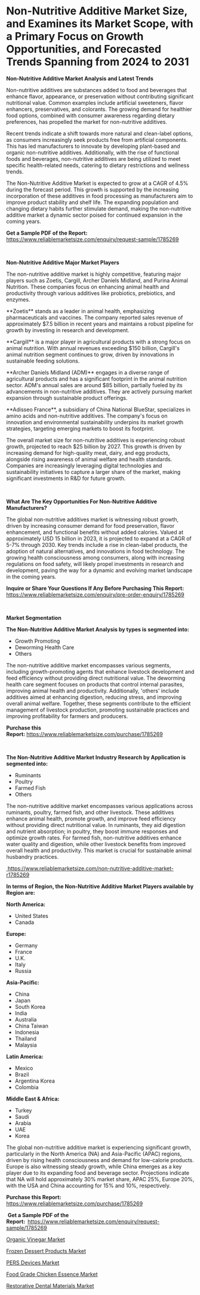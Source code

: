 <p><h1>Non-Nutritive Additive Market Size, and Examines its Market Scope, with a Primary Focus on Growth Opportunities, and Forecasted Trends Spanning from 2024 to 2031</h1></p><p><strong>Non-Nutritive Additive Market Analysis and Latest Trends</strong></p>
<p><p>Non-nutritive additives are substances added to food and beverages that enhance flavor, appearance, or preservation without contributing significant nutritional value. Common examples include artificial sweeteners, flavor enhancers, preservatives, and colorants. The growing demand for healthier food options, combined with consumer awareness regarding dietary preferences, has propelled the market for non-nutritive additives. </p><p>Recent trends indicate a shift towards more natural and clean-label options, as consumers increasingly seek products free from artificial components. This has led manufacturers to innovate by developing plant-based and organic non-nutritive additives. Additionally, with the rise of functional foods and beverages, non-nutritive additives are being utilized to meet specific health-related needs, catering to dietary restrictions and wellness trends.</p><p>The Non-Nutritive Additive Market is expected to grow at a CAGR of 4.5% during the forecast period. This growth is supported by the increasing incorporation of these additives in food processing as manufacturers aim to improve product stability and shelf life. The expanding population and changing dietary habits further stimulate demand, making the non-nutritive additive market a dynamic sector poised for continued expansion in the coming years.</p></p>
<p><strong>Get a Sample PDF of the Report:&nbsp;</strong> <a href="https://www.reliablemarketsize.com/enquiry/request-sample/1785269?utm_campaign=1398&utm_medium=2&utm_source=Github&utm_content=ia&utm_term=08102024&utm_id=non-nutritive-additive">https://www.reliablemarketsize.com/enquiry/request-sample/1785269</a></p>
<p>&nbsp;</p>
<p><strong>Non-Nutritive Additive Major Market Players</strong></p>
<p><p>The non-nutritive additive market is highly competitive, featuring major players such as Zoetis, Cargill, Archer Daniels Midland, and Purina Animal Nutrition. These companies focus on enhancing animal health and productivity through various additives like probiotics, prebiotics, and enzymes. </p><p>**Zoetis** stands as a leader in animal health, emphasizing pharmaceuticals and vaccines. The company reported sales revenue of approximately $7.5 billion in recent years and maintains a robust pipeline for growth by investing in research and development. </p><p>**Cargill** is a major player in agricultural products with a strong focus on animal nutrition. With annual revenues exceeding $150 billion, Cargill's animal nutrition segment continues to grow, driven by innovations in sustainable feeding solutions.</p><p>**Archer Daniels Midland (ADM)** engages in a diverse range of agricultural products and has a significant footprint in the animal nutrition sector. ADM's annual sales are around $85 billion, partially fueled by its advancements in non-nutritive additives. They are actively pursuing market expansion through sustainable product offerings.</p><p>**Adisseo France**, a subsidiary of China National BlueStar, specializes in amino acids and non-nutritive additives. The company's focus on innovation and environmental sustainability underpins its market growth strategies, targeting emerging markets to boost its footprint.</p><p>The overall market size for non-nutritive additives is experiencing robust growth, projected to reach $25 billion by 2027. This growth is driven by increasing demand for high-quality meat, dairy, and egg products, alongside rising awareness of animal welfare and health standards. Companies are increasingly leveraging digital technologies and sustainability initiatives to capture a larger share of the market, making significant investments in R&D for future growth.</p></p>
<p>&nbsp;</p>
<p><strong>What Are The Key Opportunities For Non-Nutritive Additive Manufacturers?</strong></p>
<p><p>The global non-nutritive additives market is witnessing robust growth, driven by increasing consumer demand for food preservation, flavor enhancement, and functional benefits without added calories. Valued at approximately USD 15 billion in 2023, it is projected to expand at a CAGR of 5-7% through 2030. Key trends include a rise in clean-label products, the adoption of natural alternatives, and innovations in food technology. The growing health consciousness among consumers, along with increasing regulations on food safety, will likely propel investments in research and development, paving the way for a dynamic and evolving market landscape in the coming years.</p></p>
<p><strong>Inquire or Share Your Questions If Any Before Purchasing This Report:</strong> <a href="https://www.reliablemarketsize.com/enquiry/pre-order-enquiry/1785269?utm_campaign=1398&utm_medium=2&utm_source=Github&utm_content=ia&utm_term=08102024&utm_id=non-nutritive-additive">https://www.reliablemarketsize.com/enquiry/pre-order-enquiry/1785269</a></p>
<p>&nbsp;</p>
<p><strong>Market Segmentation</strong></p>
<p><strong>The Non-Nutritive Additive Market Analysis by types is segmented into:</strong></p>
<p><ul><li>Growth Promoting</li><li>Deworming Health Care</li><li>Others</li></ul></p>
<p><p>The non-nutritive additive market encompasses various segments, including growth-promoting agents that enhance livestock development and feed efficiency without providing direct nutritional value. The deworming health care segment focuses on products that control internal parasites, improving animal health and productivity. Additionally, 'others' include additives aimed at enhancing digestion, reducing stress, and improving overall animal welfare. Together, these segments contribute to the efficient management of livestock production, promoting sustainable practices and improving profitability for farmers and producers.</p></p>
<p><strong>Purchase this Report:&nbsp;</strong><a href="https://www.reliablemarketsize.com/purchase/1785269?utm_campaign=1398&utm_medium=2&utm_source=Github&utm_content=ia&utm_term=08102024&utm_id=non-nutritive-additive">https://www.reliablemarketsize.com/purchase/1785269</a></p>
<p>&nbsp;</p>
<p><strong>The Non-Nutritive Additive Market Industry Research by Application is segmented into:</strong></p>
<p><ul><li>Ruminants</li><li>Poultry</li><li>Farmed Fish</li><li>Others</li></ul></p>
<p><p>The non-nutritive additive market encompasses various applications across ruminants, poultry, farmed fish, and other livestock. These additives enhance animal health, promote growth, and improve feed efficiency without providing direct nutritional value. In ruminants, they aid digestion and nutrient absorption; in poultry, they boost immune responses and optimize growth rates. For farmed fish, non-nutritive additives enhance water quality and digestion, while other livestock benefits from improved overall health and productivity. This market is crucial for sustainable animal husbandry practices.</p></p>
<p><a href="https://www.reliablemarketsize.com/non-nutritive-additive-market-r1785269?utm_campaign=1398&utm_medium=2&utm_source=Github&utm_content=ia&utm_term=08102024&utm_id=non-nutritive-additive">&nbsp;https://www.reliablemarketsize.com/non-nutritive-additive-market-r1785269</a></p>
<p><strong>In terms of Region, the Non-Nutritive Additive Market Players available by Region are:</strong></p>
<p>
    <p> <strong> North America: </strong>
        <ul>
            <li>United States</li>
            <li>Canada</li>
        </ul>
        </p> 
    <p> <strong> Europe: </strong>
        <ul>
            <li>Germany</li>
            <li>France</li>
            <li>U.K.</li>
            <li>Italy</li>
            <li>Russia</li>
        </ul>
        </p> 
    <p> <strong> Asia-Pacific: </strong>
        <ul>
            <li>China</li>
            <li>Japan</li>
            <li>South Korea</li>
            <li>India</li>
            <li>Australia</li>
            <li>China Taiwan</li>
            <li>Indonesia</li>
            <li>Thailand</li>
            <li>Malaysia</li>
        </ul>
        </p> 
    <p> <strong> Latin America: </strong>
        <ul>
            <li>Mexico</li>
            <li>Brazil</li>
            <li>Argentina Korea</li>
            <li>Colombia</li>
        </ul>
        </p> 
    <p> <strong> Middle East & Africa: </strong>
        <ul>
            <li>Turkey</li>
            <li>Saudi</li>
            <li>Arabia</li>
            <li>UAE</li>
            <li>Korea</li>
        </ul>
    </p>
    </p>
<p><p>The global non-nutritive additive market is experiencing significant growth, particularly in the North America (NA) and Asia-Pacific (APAC) regions, driven by rising health consciousness and demand for low-calorie products. Europe is also witnessing steady growth, while China emerges as a key player due to its expanding food and beverage sector. Projections indicate that NA will hold approximately 30% market share, APAC 25%, Europe 20%, with the USA and China accounting for 15% and 10%, respectively.</p></p>
<p><strong>Purchase this Report: </strong><a href="https://www.reliablemarketsize.com/purchase/1785269?utm_campaign=1398&utm_medium=2&utm_source=Github&utm_content=ia&utm_term=08102024&utm_id=non-nutritive-additive">https://www.reliablemarketsize.com/purchase/1785269</a></p>
<p>&nbsp;<strong>Get a Sample PDF of the Report:&nbsp;&nbsp;</strong><a href="https://www.reliablemarketsize.com/enquiry/request-sample/1785269?utm_campaign=1398&utm_medium=2&utm_source=Github&utm_content=ia&utm_term=08102024&utm_id=non-nutritive-additive">https://www.reliablemarketsize.com/enquiry/request-sample/1785269</a></p>
<p><strong></strong></p>
<p><p><a href="https://issuu.com/reportprime-2/docs/organic-vinegar-market-size-2030.pp_9bd36e9d68c8a1?utm_campaign=1398&utm_medium=2&utm_source=Github&utm_content=ia&utm_term=08102024&utm_id=non-nutritive-additive">Organic Vinegar Market</a></p><p><a href="https://issuu.com/reportprime-2/docs/frozen-dessert-products-market-size_8a7dd800838efc?utm_campaign=1398&utm_medium=2&utm_source=Github&utm_content=ia&utm_term=08102024&utm_id=non-nutritive-additive">Frozen Dessert Products Market</a></p><p><a href="https://www.linkedin.com/pulse/market-insights-global-pers-devices-forecast-innovation-v9uic?utm_campaign=1398&utm_medium=2&utm_source=Github&utm_content=ia&utm_term=08102024&utm_id=non-nutritive-additive">PERS Devices Market</a></p><p><a href="https://github.com/dringals/Market-Research-Report-List-6/blob/main/food-grade-chicken-essence-market.md?utm_campaign=1398&utm_medium=2&utm_source=Github&utm_content=ia&utm_term=08102024&utm_id=non-nutritive-additive">Food Grade Chicken Essence Market</a></p><p><a href="https://www.linkedin.com/pulse/global-restorative-dental-materials-market-landscape-rz88c?utm_campaign=1398&utm_medium=2&utm_source=Github&utm_content=ia&utm_term=08102024&utm_id=non-nutritive-additive">Restorative Dental Materials Market</a></p></p>